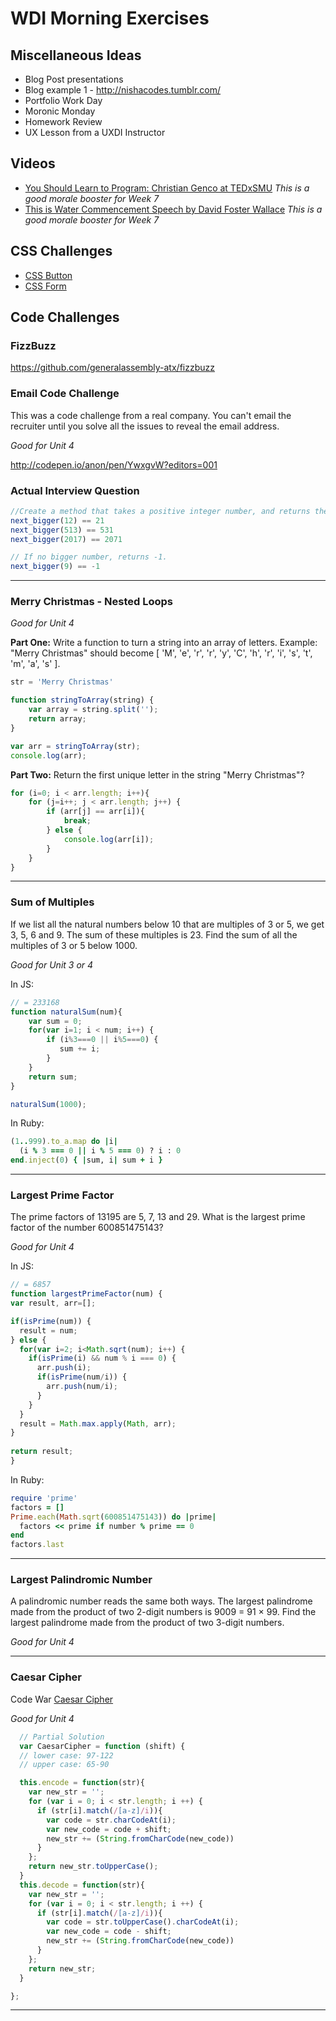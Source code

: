 # WDI Morning Exercises

## Miscellaneous Ideas

- Blog Post presentations
 - Blog example 1 - http://nishacodes.tumblr.com/
- Portfolio Work Day
- Moronic Monday
- Homework Review
- UX Lesson from a UXDI Instructor

## Videos

- [You Should Learn to Program: Christian Genco at TEDxSMU](https://www.youtube.com/watch?v=xfBWk4nw440) _This is a good morale booster for Week 7_
- [This is Water Commencement Speech by David Foster Wallace](https://www.youtube.com/watch?v=MZjpihl2pfg) _This is a good morale booster for Week 7_


## CSS Challenges

- [CSS Button](http://codepen.io/mobify/pen/GtqKj)
- [CSS Form](http://codepen.io/bephf/pen/emzKMJ/)

## Code Challenges

### FizzBuzz

https://github.com/generalassembly-atx/fizzbuzz

### Email Code Challenge 

This was a code challenge from a real company. You can't email the recruiter until you solve all the issues to reveal the email address. 

_Good for Unit 4_

http://codepen.io/anon/pen/YwxgvW?editors=001

### Actual Interview Question 

```js
//Create a method that takes a positive integer number, and returns the next bigger number formed by the same digits. 
next_bigger(12) == 21
next_bigger(513) == 531
next_bigger(2017) == 2071

// If no bigger number, returns -1.
next_bigger(9) == -1
```

---

### Merry Christmas - Nested Loops

_Good for Unit 4_

**Part One:** Write a function to turn a string into an array of letters. 
Example: "Merry Christmas" should become [ 'M', 'e', 'r', 'r', 'y', 'C', 'h', 'r', 'i', 's', 't', 'm', 'a', 's' ]. 

```js
str = 'Merry Christmas'

function stringToArray(string) {
	var array = string.split('');
	return array;
}

var arr = stringToArray(str);
console.log(arr);
```

**Part Two:** Return the first unique letter in the string "Merry Christmas"?

```js
for (i=0; i < arr.length; i++){
    for (j=i++; j < arr.length; j++) {
        if (arr[j] == arr[i]){
            break;
        } else {
            console.log(arr[i]);
        }
    }
}
```

---

### Sum of Multiples
If we list all the natural numbers below 10 that are multiples of 3 or 5, we get 3, 5, 6 and 9. The sum of these multiples is 23. Find the sum of all the multiples of 3 or 5 below 1000.

_Good for Unit 3 or 4_

  In JS:
  ```js
  // = 233168
  function naturalSum(num){
      var sum = 0;
      for(var i=1; i < num; i++) {
          if (i%3===0 || i%5===0) {
             sum += i;
          }
      }
      return sum;	
  }

  naturalSum(1000);
  ```

  In Ruby:
  ```ruby
  (1..999).to_a.map do |i|
    (i % 3 === 0 || i % 5 === 0) ? i : 0
  end.inject(0) { |sum, i| sum + i }
  ```
--- 

### Largest Prime Factor 

The prime factors of 13195 are 5, 7, 13 and 29. What is the largest prime factor of the number 600851475143?

_Good for Unit 4_

  In JS:
  ```js
  // = 6857
  function largestPrimeFactor(num) {
  var result, arr=[];
  
  if(isPrime(num)) {
    result = num;
  } else {
    for(var i=2; i<Math.sqrt(num); i++) {
      if(isPrime(i) && num % i === 0) {
        arr.push(i);
        if(isPrime(num/i)) {
          arr.push(num/i);
        }
      }
    }
    result = Math.max.apply(Math, arr);
  }
    
  return result;  
}
  ```

  In Ruby:
  ```ruby
  require 'prime'
  factors = []
  Prime.each(Math.sqrt(600851475143)) do |prime|
    factors << prime if number % prime == 0
  end
  factors.last
  ```
---

### Largest Palindromic Number
A palindromic number reads the same both ways. The largest palindrome made from the product of two 2-digit numbers is 9009 = 91 × 99. Find the largest palindrome made from the product of two 3-digit numbers.

_Good for Unit 4_

---
### Caesar Cipher

Code War [Caesar Cipher](https://www.codewars.com/kata/caesar-cipher-helper/train/javascript)

_Good for Unit 4_

  ```js
    // Partial Solution
    var CaesarCipher = function (shift) {
    // lower case: 97-122
    // upper case: 65-90

    this.encode = function(str){
      var new_str = '';
      for (var i = 0; i < str.length; i ++) {
        if (str[i].match(/[a-z]/i)){
          var code = str.charCodeAt(i);
          var new_code = code + shift;
          new_str += (String.fromCharCode(new_code))
        }
      };
      return new_str.toUpperCase();
    }
    this.decode = function(str){
      var new_str = '';
      for (var i = 0; i < str.length; i ++) {
        if (str[i].match(/[a-z]/i)){
          var code = str.toUpperCase().charCodeAt(i);
          var new_code = code - shift;
          new_str += (String.fromCharCode(new_code))
        }
      };
      return new_str;
    }

  };
  ```
 ---

 
